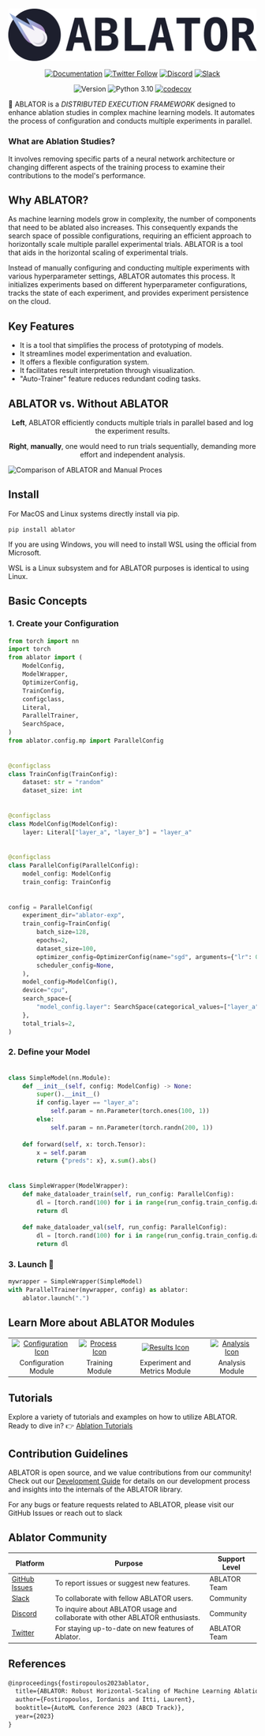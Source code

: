 

<p align="center">
  <img alt="Ablator Image" src="assets/ablator-logo.png">
</p>
<p align="center">
  <a href="https://dashboard.ablator.online/landing"><img src="https://img.shields.io/badge/docs-ABLATOR-blue" alt="Documentation"></a>
  <a href="https://twitter.com/ABLATOR_ORG"><img src="https://img.shields.io/twitter/follow/username?label=Follow&style=social" alt="Twitter Follow"></a>
  <a href="https://discord.com/invite/9dqThvGnUW"><img src="https://img.shields.io/discord/1153550638324650035?label=Discord&logo=discord" alt="Discord"></a>
  <a href="https://join.slack.com/t/ablator/shared_invite/zt-28009w2fk-fXG5Io38gjM0pnK4f4nZ9w"><img src="https://img.shields.io/badge/Slack-Join%20Us-blue?logo=slack" alt="Slack"></a>
</p>
<p align="center">
  <img src="https://img.shields.io/badge/version-1.0.1-blue" alt="Version">
  <img src="https://img.shields.io/badge/python-3.10-blue.svg" alt="Python 3.10">
  <a href="https://codecov.io/gh/fostiropoulos/ablator"><img src="https://codecov.io/gh/fostiropoulos/ablator/graph/badge.svg?token=LUGKC1R8CG" alt="codecov"></a>
  <!-- <a href="https://github.com/fostiropoulos/ablator/actions/workflows/_linux_test.yml"><img src="https://github.com/fostiropoulos/ablator/actions/workflows/_linux_test.yml/badge.svg" alt="CI"></a>
  <a href="https://github.com/fostiropoulos/ablator/actions/workflows/_mac_test.yml"><img src="https://github.com/fostiropoulos/ablator/actions/workflows/_mac_test.yml/badge.svg" alt="CI"></a>
  <a href="https://github.com/fostiropoulos/ablator/actions/workflows/_wsl_test.yml"><img src="https://github.com/fostiropoulos/ablator/actions/workflows/_wsl_test.yml/badge.svg" alt="CI"></a> -->
</p>

🚀 ABLATOR is a <i>DISTRIBUTED EXECUTION FRAMEWORK</i> designed to enhance ablation studies in complex machine learning models. It automates the process of configuration and conducts multiple experiments in parallel.

### What are Ablation Studies?

It involves removing specific parts of a neural network architecture or changing different aspects of the training process to examine their contributions to the model's performance.

## Why ABLATOR?

As machine learning models grow in complexity, the number of components that need to be ablated also increases. This consequently expands the search space of possible configurations, requiring an efficient approach to horizontally scale multiple parallel experimental trials. ABLATOR is a tool that aids in the horizontal scaling of experimental trials.

Instead of manually configuring and conducting multiple experiments with various hyperparameter settings, ABLATOR automates this process. It initializes experiments based on different hyperparameter configurations, tracks the state of each experiment, and provides experiment persistence on the cloud.

## Key Features

- It is a tool that simplifies the process of prototyping of models.
- It streamlines model experimentation and evaluation.
- It offers a flexible configuration system.
- It facilitates result interpretation through visualization.
- "Auto-Trainer" feature reduces redundant coding tasks.

## ABLATOR vs. Without ABLATOR

<p align='center'><b>Left</b>, ABLATOR efficiently conducts multiple trials in parallel based and log the experiment results. </p>
<p align='center'><b>Right</b>, <b>manually</b>, one would need to run trials sequentially, demanding more effort and independent analysis.
</p>

![Comparison of ABLATOR and Manual Proces](assets/ablator.png)

## Install
For MacOS and Linux systems directly install via pip.

```pip install ablator```

<p>If you are using Windows, you will need to install WSL using the official from Microsoft. </p>
<p> WSL is a Linux subsystem and for ABLATOR purposes is identical to using Linux. </p>

## Basic Concepts

### 1. Create your Configuration

```python
from torch import nn
import torch
from ablator import (
    ModelConfig,
    ModelWrapper,
    OptimizerConfig,
    TrainConfig,
    configclass,
    Literal,
    ParallelTrainer,
    SearchSpace,
)
from ablator.config.mp import ParallelConfig


@configclass
class TrainConfig(TrainConfig):
    dataset: str = "random"
    dataset_size: int


@configclass
class ModelConfig(ModelConfig):
    layer: Literal["layer_a", "layer_b"] = "layer_a"


@configclass
class ParallelConfig(ParallelConfig):
    model_config: ModelConfig
    train_config: TrainConfig


config = ParallelConfig(
    experiment_dir="ablator-exp",
    train_config=TrainConfig(
        batch_size=128,
        epochs=2,
        dataset_size=100,
        optimizer_config=OptimizerConfig(name="sgd", arguments={"lr": 0.1}),
        scheduler_config=None,
    ),
    model_config=ModelConfig(),
    device="cpu",
    search_space={
        "model_config.layer": SearchSpace(categorical_values=["layer_a", "layer_b"])
    },
    total_trials=2,
)

```

### 2. Define your Model

```python

class SimpleModel(nn.Module):
    def __init__(self, config: ModelConfig) -> None:
        super().__init__()
        if config.layer == "layer_a":
            self.param = nn.Parameter(torch.ones(100, 1))
        else:
            self.param = nn.Parameter(torch.randn(200, 1))

    def forward(self, x: torch.Tensor):
        x = self.param
        return {"preds": x}, x.sum().abs()


class SimpleWrapper(ModelWrapper):
    def make_dataloader_train(self, run_config: ParallelConfig):
        dl = [torch.rand(100) for i in range(run_config.train_config.dataset_size)]
        return dl

    def make_dataloader_val(self, run_config: ParallelConfig):
        dl = [torch.rand(100) for i in range(run_config.train_config.dataset_size)]
        return dl
```

### 3. Launch 🚀

```python
mywrapper = SimpleWrapper(SimpleModel)
with ParallelTrainer(mywrapper, config) as ablator:
    ablator.launch(".")
```

## Learn More about ABLATOR Modules

<table border="0">
    <tr>
        <td align="center">
            <a target="_blank" href="https://docs.ablator.org/en/latest/config.html">
                <img src="https://www.svgrepo.com/show/399136/wrench.svg" alt="Configuration Icon" width="30%">
            </a>
        </td>
        <td align="center">
            <a target="_blank" href="https://docs.ablator.org/en/latest/training.html">
                <img src="https://www.svgrepo.com/show/407038/person-lifting-weights.svg" alt="Process Icon" width="40%">
            </a>
        </td>
        <td align="center">
            <a target="_blank" href="https://docs.ablator.org/en/latest/results.html">
                <img src="https://www.svgrepo.com/show/398472/test-tube.svg" alt="Results Icon" width="30%">
            </a>
        </td>
        <td align="center">
            <a target="_blank" href="https://docs.ablator.org/en/latest/analysis.html">
                <img src="https://www.svgrepo.com/show/395855/bar-chart.svg" alt="Analysis Icon" width="30%">
            </a>
        </td>
    </tr>
    <tr>
        <td align="center">Configuration Module</td>
        <td align="center">Training Module</td>
        <td align="center">Experiment and Metrics Module</td>
        <td align="center">Analysis Module</td>
    </tr>
</table>

## Tutorials

Explore a variety of tutorials and examples on how to utilize ABLATOR.
Ready to dive in? 👉 [Ablation Tutorials](https://github.com/fostiropoulos/ablator-tutorials)

## Contribution Guidelines

ABLATOR is open source, and we value contributions from our community!
Check out our [Development Guide](https://github.com/fostiropoulos/ablator/blob/v0.0.1-mp-mount/DEVELOPER.md) for details on our development process and insights into the internals of the ABLATOR library.

<p>For any bugs or feature requests related to ABLATOR, please visit our GitHub Issues or reach out to slack </p>

## Ablator Community
| Platform       | Purpose                                                             | Support Level  |
|----------------|---------------------------------------------------------------------|----------------|
| [GitHub Issues](https://github.com/fostiropoulos/ablator/issues) | To report issues or suggest new features. | ABLATOR Team   |
| [Slack](https://join.slack.com/t/ablator/shared_invite/zt-28009w2fk-fXG5Io38gjM0pnK4f4nZ9w)        | To collaborate with fellow ABLATOR users.  | Community      |
| [Discord](https://discord.com/invite/9dqThvGnUW)       | To inquire about ABLATOR usage and collaborate with other ABLATOR enthusiasts. | Community      |
| [Twitter](https://twitter.com/ABLATOR_ORG)       | For staying up-to-date on new features of Ablator.               | ABLATOR Team   |

## References

```tex
@inproceedings{fostiropoulos2023ablator,
  title={ABLATOR: Robust Horizontal-Scaling of Machine Learning Ablation Experiments},
  author={Fostiropoulos, Iordanis and Itti, Laurent},
  booktitle={AutoML Conference 2023 (ABCD Track)},
  year={2023}
}
```

